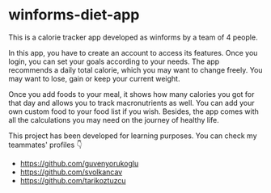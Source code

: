# winforms-diet-app
This is a calorie tracker app developed as winforms by a team of 4 people. 

In this app, you have to create an account to access its features. Once you login, you can set your goals according to your needs.
The app recommends a daily total calorie, which you may want to change freely. You may want to lose, gain or keep your current weight. 

Once you add foods to your meal, it shows how many calories you got for that day and allows you to track macronutrients as well. You can add your own custom food to your food list if you wish.
Besides, the app comes with all the calculations you may need on the journey of healthy life.

This project has been developed for learning purposes. You can check my teammates' profiles 👇
- https://github.com/guvenyorukoglu
- https://github.com/svolkancav
- https://github.com/tarikoztuzcu
